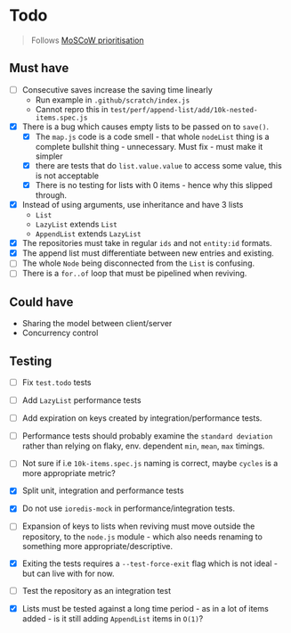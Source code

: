 # Todo

> Follows [MoSCoW prioritisation][moscow]

## Must have

- [ ] Consecutive saves increase the saving time linearly
  - Run example in `.github/scratch/index.js`
  - Cannot repro this in `test/perf/append-list/add/10k-nested-items.spec.js`
- [x] There is a bug which causes empty lists to be passed on to `save()`.
  - [x] The `map.js` code is a code smell - that whole `nodeList` thing is a
    complete bullshit thing - unnecessary. Must fix - must make it simpler
  - [x] there are tests that do `list.value.value` to access some value, this
        is not acceptable
  - [x] There is no testing for lists with 0 items - hence why this slipped
        through.
- [x] Instead of using arguments, use inheritance and have 3 lists
  - `List`
  - `LazyList` extends `List`
  - `AppendList` extends `LazyList`
- [x] The repositories must take in regular `ids` and not `entity:id` formats.
- [x] The append list must differentiate between new entries and existing.
- [ ] The whole `Node` being disconnected from the `List` is confusing.
- [ ] There is a `for..of` loop that must be pipelined when reviving.

## Could have

- Sharing the model between client/server
- Concurrency control

## Testing

- [ ] Fix `test.todo` tests
- [ ] Add `LazyList` performance tests
- [ ] Add expiration on keys created by integration/performance tests.
- [ ] Performance tests should probably examine the `standard deviation`
      rather than relying on flaky, env. dependent `min`, `mean`, `max` timings.
- [ ] Not sure if i.e `10k-items.spec.js` naming is correct, maybe `cycles` is
      a more appropriate metric?
- [x] Split unit, integration and performance tests
- [x] Do not use `ioredis-mock` in performance/integration tests.
- [ ] Expansion of keys to lists when reviving must move outside the repository,
      to the `node.js` module - which also needs renaming to something more
      appropriate/descriptive.
- [x] Exiting the tests requires a `--test-force-exit` flag which is not
      ideal - but can live with for now.
- [ ] Test the repository as an integration test
- [x] Lists must be tested against a long time period - as in a lot of
items added - is it still adding `AppendList` items in `O(1)`?


[moscow]: https://en.wikipedia.org/wiki/MoSCoW_method
